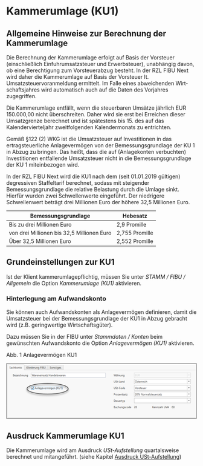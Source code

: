 # Kammerumlage (KU1)

## Allgemeine Hinweise zur Berechnung der Kammerumlage


Die Berechnung der Kammerumlage erfolgt auf Basis der Vorsteuer (einschließlich Einfuhrumsatzsteuer und Erwerbsteuer), unabhängig davon, ob eine Berechtigung zum Vorsteuerabzug besteht. In der RZL FIBU Next wird daher die Kammerumlage auf Basis der Vorsteuer lt. Umsatzsteuervoranmeldung ermittelt. Im Falle eines abweichenden Wirt­schaftsjahres wird automatisch auch auf die Daten des Vorjahres zugegriffen.

Die Kammerumlage entfällt, wenn die steuerbaren Umsätze jährlich EUR 150.000,00 nicht überschreiten. Daher wird sie erst bei Erreichen dieser Umsatzgrenze berechnet und ist spätestens bis 15. des auf das Kalendervierteljahr zweitfolgenden Kalendermonats zu entrichten.

Gemäß §122 (2) WKG ist die Umsatzsteuer auf Investitionen in das ertragsteuerliche Anlagevermögen von der Bemessungsgrundlage der KU 1 in Abzug zu bringen. Das heißt, dass die auf (Anlagekonten verbuchten) Investitionen entfallende Umsatzsteuer nicht in die Bemessungsgrundlage der KU 1 miteinbezogen wird.

In der RZL FIBU Next wird die KU1 nach dem (seit 01.01.2019 gültigen) degressiven Staffeltarif berechnet, sodass mit steigender Bemessungsgrundlage die relative Belastung durch die Umlage sinkt. Hierfür wurden zwei Schwellenwerte eingeführt. Der niedrigere Schwellenwert beträgt drei Millionen Euro der höhere 32,5 Millionen Euro.

| **Bemessungsgrundlage**                    | **Hebesatz**       |
| ------------------------------------------ | ------------------ |
| Bis zu drei Millionen Euro                 | &#50;,9 Promille   |
| von drei Millionen bis 32,5 Millionen Euro | &#50;,755 Promille |
| Über 32,5 Millionen Euro                   | &#50;,552 Promille |




## Grundeinstellungen zur KU1


Ist der Klient kammerumlagepflichtig, müssen Sie unter *STAMM / FIBU / Allgemein* die Option *Kammerumlage (KU1)* aktivieren.

### Hinterlegung am Aufwandskonto


Sie können auch Aufwandskonten als Anlagevermögen definieren, damit die Umsatzsteuer bei der Bemessungsgrundlage der KU1 in Abzug gebracht wird (z.B. geringwertige Wirtschaftsgüter).

Dazu müssen Sie in der FIBU unter *Stammdaten / Konten* beim gewünschten Aufwandskonto die Option *Anlagevermögen (KU1)* aktivieren.

Abb. 1 Anlagevermögen KU1

![Image](<../assets/NeuesElement161.png>)


## Ausdruck Kammerumlage KU1


Die Kammerumlage wird am Ausdruck *USt-Aufstellung* quartalsweise berechnet und mitangeführt. (siehe Kapitel [Ausdruck USt-Aufstellung](Ausdrucke/USt-Aufstellung.md))

